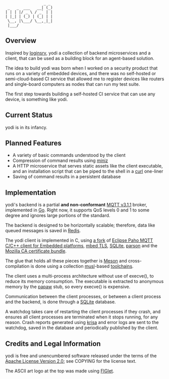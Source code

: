 ```
                 _ _
 _   _  ___   __| (_)
| | | |/ _ \ / _` | |
| |_| | (_) | (_| | |
 \__, |\___/ \__,_|_|
 |___/
```

## Overview

Inspired by [loginsrv](https://github.com/tarent/loginsrv), yodi a collection of backend microservices and a client, that can be used as a building block for an agent-based solution.

The idea to build yodi was born when I worked on a security product that runs on a variety of embedded devices, and there was no self-hosted or semi-cloud-based CI service that allowed me to register devices like routers and single-board computers as nodes that can run my test suite.

The first step towards building a self-hosted CI service that can use any device, is something like yodi.

## Current Status

yodi is in its infancy.

## Planned Features

* A variety of basic commands understood by the client
* Compression of command results using [miniz](https://github.com/richgel999/miniz)
* A HTTP microservice that serves static assets like the client executable, and an installation script that can be piped to the shell in a [curl](https://curl.haxx.se/) one-liner
* Saving of command results in a persistent database

## Implementation

yodi's backend is a partial **and non-conformant** [MQTT v3.1.1](http://docs.oasis-open.org/mqtt/mqtt/v3.1.1/os/mqtt-v3.1.1-os.html) broker, implemented in [Go](https://golang.org/). Right now, it supports QoS levels 0 and 1 to some degree and ignores large portions of the standard.

The backend is designed to be horizontally scalable; therefore, data like queued messages is saved in [Redis](https://redis.io/).

The yodi client is implemented in C, using [a fork](https://github.com/dimkr/paho.mqtt.embedded-c/integration-ssl) of [Eclipse Paho MQTT C/C++ client for Embedded platforms](https://github.com/eclipse/paho.mqtt.embedded-c), [mbed TLS](https://tls.mbed.org/), [SQLite](https://www.sqlite.org/), [parson](https://github.com/kgabis/parson) and the [Mozilla CA certificate bundle](https://curl.haxx.se/docs/mk-ca-bundle.html).

The glue that holds all these pieces together is [Meson](https://mesonbuild.com/) and cross-compilation is done using a collection [musl](https://musl.libc.org/)-based [toolchains](https://github.com/dimkr/toolchains).

The client uses a multi-process architecture without use of execve(), to reduce its memory consumption. The executable is extracted to anonymous memory by the [papaw](github.com/dimkr/papaw) stub, so every execve() is expensive.

Communication between the client processes, or between a client process and the backend, is done through a [SQLite](https://www.sqlite.org/) database.

A watchdog takes care of restarting the client processes if they crash, and ensures all client processes are terminated when it stops running, for any reason. Crash reports generated using [krisa](github.com/dimkr/krisa) and error logs are sent to the watchdog, saved in the database and periodically published by the client.

## Credits and Legal Information

yodi is free and unencumbered software released under the terms of the [Apache License Version 2.0](https://www.apache.org/licenses/LICENSE-2.0); see COPYING for the license text.

The ASCII art logo at the top was made using [FIGlet](http://www.figlet.org/).